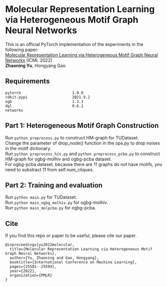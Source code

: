 # Molecular Representation Learning via Heterogeneous Motif Graph Neural Networks
This is an official PyTorch implementation of the experiments in the following paper:\
[Molecular Representation Learning via Heterogeneous Motif Graph Neural Networks](https://proceedings.mlr.press/v162/yu22a.html) (ICML 2022)\
<b>Zhaoning Yu</b>, Hongyang Gao

## Requirements
```
pytorch                       1.9.0
rdkit-pypi                    2021.9.2
ogb                           1.3.1
dgl                           0.6.1
networkx
```
## Part 1: Heterogeneous Motif Graph Construction
Run ```python preprocess.py``` to construct HM-graph for TUDataset.\
Change the parameter of drop_node() function in the ops.py to drop noises in the motif dictionary.\
Run ```python preprocess_hiv.py``` and ```python preprocess_pcba.py``` to construct HM-graph for ogbg-molhiv and ogbg-pcba dataset.\
For ogbg-pcba dataset, because there are 11 graphs do not have motifs, you need to substract 11 from self.num_cliques.

## Part 2: Training and evaluation
Run ```python main.py``` for TUDataset.\
Run ```python main_ogbg_molhiv.py``` for ogbg-molhiv.\
Run ```python main_molpcba.py``` for ogbg-pcba.

## Cite
If you find this repo or paper to be useful, please cite our paper.
```
@inproceedings{yu2022molecular,
  title={Molecular Representation Learning via Heterogeneous Motif Graph Neural Networks},
  author={Yu, Zhaoning and Gao, Hongyang},
  booktitle={International Conference on Machine Learning},
  pages={25581--25594},
  year={2022},
  organization={PMLR}
}
```
